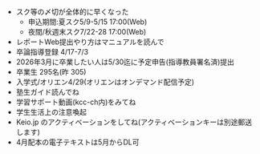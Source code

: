 ﻿---
layout: post
categories: [慶應通信, News]
tags: [慶應通信, NL]
slug: "1105"
---
* スク等の〆切が全体的に早くなった
    * 申込期間:夏スク5/9-5/15 17:00(Web)
    * 夜間/秋週末スク7/22-28 17:00(Web)
* レポートWeb提出やり方はマニュアルを読んで
* 卒論指導登録 4/17-7/3
* 2026年3月に卒業したい人は5/30迄に予定申告(指導教員署名済)提出
* 卒業生 295名(昨 305)
* 入学式/オリエン4/29(オリエンはオンデマンド配信予定)
* 塾生ガイド読んでね
* 学習サポート動画(kcc-ch内)をみてね
* 学生生活上の注意喚起
* Keio.jp のアクティベーションをしてね(アクティベーションキーは別途郵送します)
* 4月配本の電子テキストは5月からDL可
